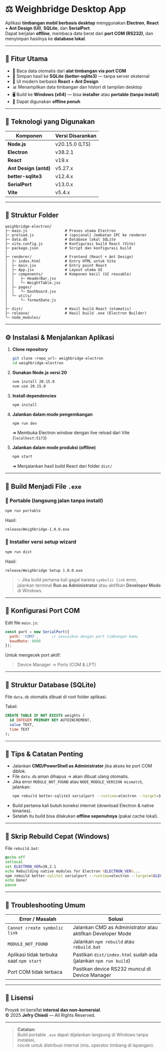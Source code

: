 # ⚖️ Weighbridge Desktop App

Aplikasi **timbangan mobil berbasis desktop** menggunakan **Electron**, **React + Ant Design (UI)**, **SQLite**, dan **SerialPort**.  
Dapat berjalan **offline**, membaca data berat dari **port COM (RS232)**, dan menyimpan hasilnya ke **database lokal**.

---

## 🚀 Fitur Utama

- 🔌 Baca data otomatis dari **alat timbangan via port COM**
- 💾 Simpan hasil ke **SQLite (better-sqlite3)** — tanpa server eksternal
- 🧠 UI modern berbasis **React + Ant Design**
- 📊 Menampilkan data timbangan dan histori di tampilan desktop
- 🖥️ Build ke **Windows (x64)** — bisa **installer** atau **portable (tanpa install)**
- 📴 Dapat digunakan **offline penuh**

---

## 🧩 Teknologi yang Digunakan

| Komponen             | Versi Disarankan |
|----------------------|------------------|
| **Node.js**          | v20.15.0 (LTS)   |
| **Electron**         | v38.2.1          |
| **React**            | v19.x            |
| **Ant Design (antd)**| v5.27.x          |
| **better-sqlite3**   | v12.4.x          |
| **SerialPort**       | v13.0.x          |
| **Vite**             | v5.4.x           |

---

## 📁 Struktur Folder

```
weighbridge-electron/
├─ main.js                 # Proses utama Electron
├─ preload.js              # (opsional) Jembatan IPC ke renderer
├─ data.db                 # Database lokal SQLite
├─ vite.config.js          # Konfigurasi build React (Vite)
├─ package.json            # Script dan konfigurasi build
│
├─ renderer/               # Frontend (React + Ant Design)
│  ├─ index.html           # Entry HTML untuk Vite
│  ├─ main.jsx             # Entry point React
│  ├─ App.jsx              # Layout utama UI
│  ├─ components/          # Komponen kecil (UI reusable)
│  │   ├─ HeaderBar.jsx
│  │   └─ WeightTable.jsx
│  ├─ pages/
│  │   └─ Dashboard.jsx
│  └─ utils/
│      └─ formatDate.js
│
├─ dist/                   # Hasil build React (otomatis)
├─ release/                # Hasil build .exe (Electron Builder)
└─ node_modules/
```

---

## ⚙️ Instalasi & Menjalankan Aplikasi

1. **Clone repository**
   ```bash
   git clone <repo_url> weighbridge-electron
   cd weighbridge-electron
   ```

2. **Gunakan Node.js versi 20**
   ```bash
   nvm install 20.15.0
   nvm use 20.15.0
   ```

3. **Install dependencies**
   ```bash
   npm install
   ```

4. **Jalankan dalam mode pengembangan**
   ```bash
   npm run dev
   ```
   ➜ Membuka Electron window dengan live reload dari Vite (`localhost:5173`)

5. **Jalankan dalam mode produksi (offline)**
   ```bash
   npm start
   ```
   ➜ Menjalankan hasil build React dari folder `dist/`

---

## 🧱 Build Menjadi File `.exe`

### 🔹 Portable (langsung jalan tanpa install)
```bash
npm run portable
```
Hasil:
```
release/Weighbridge-1.0.0.exe
```

### 🔹 Installer versi setup wizard
```bash
npm run dist
```
Hasil:
```
release/Weighbridge Setup 1.0.0.exe
```

> 💡 Jika build pertama kali gagal karena `symbolic link` error,  
> jalankan terminal **Run as Administrator** atau aktifkan **Developer Mode** di Windows.

---

## 🔌 Konfigurasi Port COM

Edit file `main.js`:

```js
const port = new SerialPort({
  path: 'COM3',      // sesuaikan dengan port timbangan kamu
  baudRate: 9600
});
```

Untuk mengecek port aktif:
> Device Manager → Ports (COM & LPT)

---

## 💾 Struktur Database (SQLite)

File `data.db` otomatis dibuat di root folder aplikasi.

Tabel:
```sql
CREATE TABLE IF NOT EXISTS weights (
  id INTEGER PRIMARY KEY AUTOINCREMENT,
  value TEXT,
  time TEXT
);
```

---

## 🧠 Tips & Catatan Penting

- Jalankan **CMD/PowerShell as Administrator** jika akses ke port COM diblok.
- File `data.db` aman dihapus → akan dibuat ulang otomatis.
- Jika error `MODULE_NOT_FOUND` atau `NODE_MODULE_VERSION mismatch`, jalankan:
  ```bash
  npm rebuild better-sqlite3 serialport --runtime=electron --target=38.2.1 --disturl=https://electronjs.org/headers
  ```
- Build pertama kali butuh koneksi internet (download Electron & native binaries).
- Setelah itu build bisa dilakukan **offline sepenuhnya** (pakai cache lokal).

---

## 🧰 Skrip Rebuild Cepat (Windows)

File `rebuild.bat`:

```bat
@echo off
setlocal
set ELECTRON_VER=38.2.1
echo Rebuilding native modules for Electron %ELECTRON_VER%...
npm rebuild better-sqlite3 serialport --runtime=electron --target=%ELECTRON_VER% --disturl=https://electronjs.org/headers
echo Done!
pause
```

---

## 🧾 Troubleshooting Umum

| Error / Masalah | Solusi |
|-----------------|---------|
| `Cannot create symbolic link` | Jalankan CMD as Administrator atau aktifkan Developer Mode |
| `MODULE_NOT_FOUND` | Jalankan `npm rebuild` atau `rebuild.bat` |
| Aplikasi tidak terbuka saat `npm start` | Pastikan `dist/index.html` sudah ada (jalankan `npm run build`) |
| Port COM tidak terbaca | Pastikan device RS232 muncul di Device Manager |

---

## 📄 Lisensi

Proyek ini bersifat **internal dan non-komersial**.  
© 2025 **Jefry Chiedi** — All Rights Reserved.

---

> **Catatan:**  
> Build portable `.exe` dapat dijalankan langsung di Windows tanpa instalasi,  
> cocok untuk distribusi internal (mis. operator timbang di lapangan).
